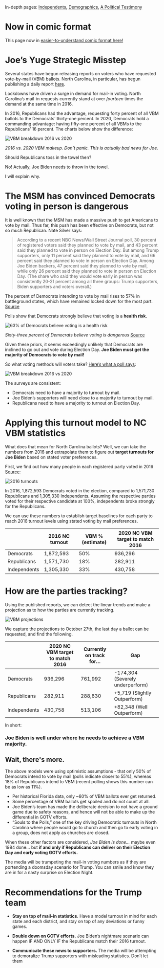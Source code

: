 In-depth pages: [Independents](https://joeisdone.github.io/independents.html), [Demographics](https://joeisdone.github.io/demographics.html), [A Political Testimony](https://joeisdone.github.io/testimony.html)

# Now in comic format

This page now in [easier-to-understand comic format here!](https://joeisdone.github.io/comic.html)

# Joe’s Yuge Strategic Misstep

Several states have begun releasing reports on voters who have requested vote-by-mail (VBM) ballots. North Carolina, in particular, has begun publishing a daily report [here](https://tinyurl.com/y3zha9uh). 

Lockdowns have driven a surge in demand for mail-in voting. North Carolina’s mail-in requests currently stand at over *fourteen* times the demand at the same time in 2016. 

In 2016, Republicans had the advantage, requesting forty percent of all VBM ballots to the Democrats’ thirty-one percent. In 2020, Democrats hold a commanding advantage: having fifty-one percent of all VBMs to the Republicans’ 16 percent. The charts below show the difference:

![VBM breakdown 2016 vs 2020](/images/vbm-percentages.png)

*2016 vs. 2020 VBM makeup. Don’t panic. This is actually bad news for Joe.*

Should Republicans toss in the towel then? 

No! Actually, Joe Biden needs to throw in the towel. 

I will explain why. 

# The MSM has convinced Democrats voting in person is dangerous

It is well known that the MSM has made a massive push to get Americans to vote by mail. Thus far, this push has been effective on Democrats, but not so much Republican. Nate Silver says:

> According to a recent NBC News/Wall Street Journal poll, 30 percent of registered voters said they planned to vote by mail, and 43 percent said they planned to vote in person on Election Day. But among Trump supporters, only 11 percent said they planned to vote by mail, and 66 percent said they planned to vote in person on Election Day. Among Joe Biden backers, 47 percent said they planned to vote by mail, while only 26 percent said they planned to vote in person on Election Day. (The share who said they would vote early in person was consistently 20-21 percent among all three groups: Trump supporters, Biden supporters and voters overall.)

The percent of Democrats intending to vote by mail rises to 57% in battleground states, which have remained locked down for the most part. [Source](https://tinyurl.com/y3u2xarx)

Polls show that Democrats strongly believe that voting is a **health risk.**

![63% of Democrats believe voting is a health risk](/images/health-risk.png)

*Sixty-three percent of Democrats believe voting is dangerous* [Source](https://www.axios.com/axios-ipsos-coronavirus-index-in-person-campaigning-50124c22-1163-4a6e-b45a-af1acc7ca337.html)

Given these priors, it seems exceedingly unlikely that Democrats are inclined to go out and vote during Election Day. **Joe Biden must get the majority of Democrats to vote by mail!**

So what voting methods will voters take? [Here’s what a poll says](https://tinyurl.com/y6o8jalg):

![VBM breakdown 2016 vs 2020](/images/voting-plans.png)

The surveys are consistent: 

* Democrats need to have a majority to turnout by mail.
* Joe Biden’s supporters will need close to a majority to turnout by mail.
* Republicans need to have a majority to turnout on Election Day. 

# Applying this turnout model to NC VBM statistics

What does that mean for North Carolina ballots? Well, we can take the numbers from 2016 and extrapolate them to figure out **target turnouts for Joe Biden** based on stated voter preferences. 

First, we find out how many people in each registered party voted in 2016 [Source](https://democracync.org/wp-content/uploads/2017/05/WhoVoted2016.pdf): 

![2016 turnouts](/images/2016-turnout.png)

 In 2016, 1,872,593 Democrats voted in the election, compared to 1,571,730 Republicans and 1,305,330 Independents. Assuming the respective parties voted for their respective candidate at 100%, independents broke strongly for the Republicans. 

We can use these numbers to establish target baselines for each party to reach 2016 turnout levels using stated voting by mail preferences. 

|   | 2016 NC turnout | VBM % (estimate) | 2020 NC VBM target to match 2016 |
| ------------- | ------------- | ------------- | ------------- |
| Democrats  | 1,872,593  | 50%  | 936,296  |
| Republicans  | 1,571,730  | 18%  | 282,911  |
| Independents  | 1,305,330  | 33%  | 430,758  |

# How are the parties tracking?

Using the published reports, we can detect the linear trends and make a projection as to how the parties are currently tracking. 

![VBM projections](/images/vbm-projections.png)

We capture the projections to October 27th, the last day a ballot can be requested, and find the following. 

|   | 2020 NC VBM target to match 2016 | Currently on track for…  | Gap |
| ------------- | ------------- | ------------- | ------------- |
| Democrats  | 936,296  | 761,992 | -174,304 (Severely underperform) | 
| Republicans | 282,911  | 288,630 |  +5,719 (Slightly Outperform) |
| Independents  | 430,758  | 513,106 | +82,348 (Well Outperform) |

In short: 

### Joe Biden is well under where he needs to achieve a VBM majority. 

## Wait, there's more. 

The above models were using optimistic assumptions - that only 50% of Democrats intend to vote by mail (polls indicate closer to 55%), whereas 18% of Republicans intend to VBM (recent polling shows this number can be as low as 11%). 

* Per historical Florida data, only ~80% of VBM ballots ever get returned. 
* Some percentage of VBM ballots get spoiled and do not count at all.
* Joe Biden’s team has made the deliberate decision to not have a ground game due to safety reasons, and hence will not be able to make up the differential in GOTV efforts. 
* “Souls to the Polls,” one of the key driving Democratic turnouts in North Carolina where people would go to church and then go to early voting in a group, does not apply as churches are closed. 

When these other factors are considered, *Joe Biden is done…* maybe even 1984 done… but **if and only if Republicans can deliver on their Election Day and early voting GOTV efforts.** 

The media will be trumpeting the mail-in voting numbers as if they are portending a doomsday scenario for Trump. You can smile and know they are in for a nasty surprise on Election Night.

# Recommendations for the Trump team

* **Stay on top of mail-in statistics.** Have a model turnout in mind for each state and each district, and stay on top of any deviations or funny games. 

* **Double down on GOTV efforts.** Joe Biden’s nightmare scenario can happen IF AND ONLY IF the Republicans match their 2016 turnout. 

* **Communicate these news to supporters.** The media will be attempting to demoralize Trump supporters with misleading statistics. Don’t let them

